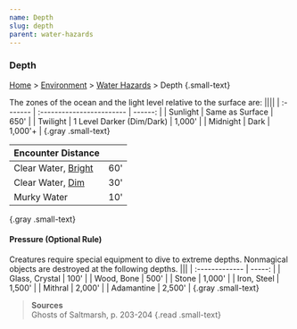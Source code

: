 ```yaml
---
name: Depth
slug: depth
parent: water-hazards
---
```

### Depth
[Home](dm-operations-center) > [Environment](environment) > [Water Hazards](water-hazards) > Depth {.small-text}

The zones of the ocean and the light level relative to the surface are:
||||
| :------- | :------------------------ | ------: |
| Sunlight | Same as Surface           |    650' |
| Twilight | 1 Level Darker (Dim/Dark) |  1,000' |
| Midnight | Dark                      | 1,000'+ |
{.gray .small-text}

| Encounter Distance                              ||
| :----------------------------------------- | --: |
| Clear Water, [Bright](light-and-vision)    | 60' |
| Clear Water, [Dim](light-and-vision)       | 30' |
| Murky Water                                | 10' |
{.gray .small-text}

#### Pressure (Optional Rule)
Creatures require special equipment to dive to extreme depths. Nonmagical objects are destroyed at the following depths.
|||
| :------------- | -----: |
| Glass, Crystal |   100' |
| Wood, Bone     |   500' |
| Stone          | 1,000' |
| Iron, Steel    | 1,500' |
| Mithral        | 2,000' |
| Adamantine     | 2,500' |
{.gray .small-text}

> **Sources** <br/>
> Ghosts of Saltmarsh, p. 203-204
{.read .small-text}
